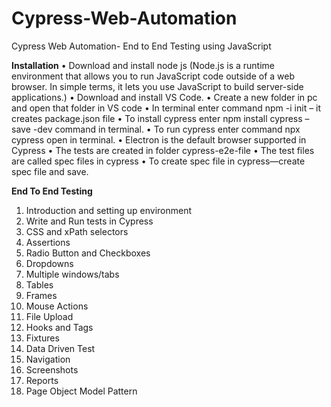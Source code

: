 # Cypress-Web-Automation
Cypress Web Automation- End to End Testing using JavaScript

**Installation**
•	Download and install node js 
(Node.js is a runtime environment that allows you to run JavaScript code outside of a web browser. In simple terms, it lets you use JavaScript to build server-side applications.)
•	Download and install VS Code.
•	Create a new folder in pc and open that folder in VS code
•	In terminal enter command npm -i init – it creates package.json file
•	To install cypress enter npm install cypress –save -dev command in terminal.
•	To run cypress enter command npx cypress open in terminal.
•	Electron is the default browser supported in Cypress
•	The tests are created in folder cypress-e2e-file
•	The test files are called spec files in cypress
•	To create spec file in cypress—create spec file and save.

**End To End Testing**
1.	Introduction and setting up environment
2.	Write and Run tests in Cypress
3.	CSS and xPath selectors
4.	Assertions
5.	Radio Button and Checkboxes
6.	Dropdowns
7.	Multiple windows/tabs
8.	Tables
9.	Frames
10.	Mouse Actions
11.	File Upload
12.	Hooks and Tags
13.	Fixtures
14.	Data Driven Test
15.	Navigation
16.	Screenshots
17.	Reports
18.	Page Object Model Pattern

        

